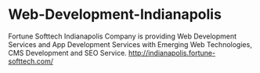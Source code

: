 Web-Development-Indianapolis
============================

Fortune Softtech Indianapolis Company is providing Web Development Services and App Development Services with Emerging Web Technologies, CMS Development and SEO Service. http://indianapolis.fortune-softtech.com/
